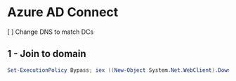 # Azure AD Connect

[ ] Change DNS to match DCs

## 1 - Join to domain

```powershell
Set-ExecutionPolicy Bypass; iex ((New-Object System.Net.WebClient).DownloadString('https://raw.githubusercontent.com/Hexatown/lab/master/azureadconnect/step001.ps1'))
```

